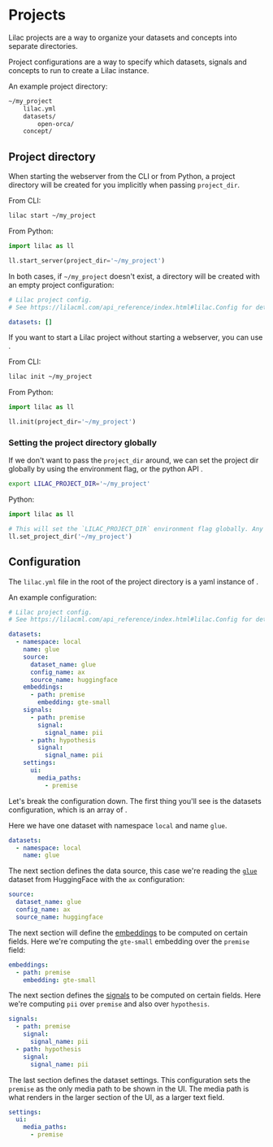 # Projects

Lilac projects are a way to organize your datasets and concepts into separate directories.

Project configurations are a way to specify which datasets, signals and concepts to run to create a
Lilac instance.

An example project directory:

```sh
~/my_project
    lilac.yml
    datasets/
        open-orca/
    concept/
```

## Project directory

When starting the webserver from the CLI or from Python, a project directory will be created for you
implicitly when passing `project_dir`.

From CLI:

```sh
lilac start ~/my_project
```

From Python:

```python
import lilac as ll

ll.start_server(project_dir='~/my_project')
```

In both cases, if `~/my_project` doesn't exist, a directory will be created with an empty project
configuration:

```yml
# Lilac project config.
# See https://lilacml.com/api_reference/index.html#lilac.Config for details.

datasets: []
```

If you want to start a Lilac project without starting a webserver, you can use [](#init).

From CLI:

```sh
lilac init ~/my_project
```

From Python:

```python
import lilac as ll

ll.init(project_dir='~/my_project')
```

### Setting the project directory globally

If we don't want to pass the `project_dir` around, we can set the project dir globally by using the
[](#LilacEnvironment.LILAC_PROJECT_DIR) environment flag, or the python API [](#set_project_dir).

```bash
export LILAC_PROJECT_DIR='~/my_project'
```

Python:

```python
import lilac as ll

# This will set the `LILAC_PROJECT_DIR` environment flag globally. Any future calls to Lilac will use this project directory.
ll.set_project_dir('~/my_project')
```

## Configuration

The `lilac.yml` file in the root of the project directory is a yaml instance of [](#Config).

An example configuration:

```yml
# Lilac project config.
# See https://lilacml.com/api_reference/index.html#lilac.Config for details.

datasets:
  - namespace: local
    name: glue
    source:
      dataset_name: glue
      config_name: ax
      source_name: huggingface
    embeddings:
      - path: premise
        embedding: gte-small
    signals:
      - path: premise
        signal:
          signal_name: pii
      - path: hypothesis
        signal:
          signal_name: pii
    settings:
      ui:
        media_paths:
          - premise
```

Let's break the configuration down. The first thing you'll see is the datasets configuration, which
is an array of [](#DatasetConfig).

Here we have one dataset with namespace `local` and name `glue`.

```yaml
datasets:
  - namespace: local
    name: glue
```

The next section defines the data source, this case we're reading the
[`glue`](https://huggingface.co/datasets/glue) dataset from HuggingFace with the `ax` configuration:

```yaml
source:
  dataset_name: glue
  config_name: ax
  source_name: huggingface
```

The next section will define the [embeddings](../embeddings/embeddings.md) to be computed on certain
fields. Here we're computing the `gte-small` embedding over the `premise` field:

```yaml
embeddings:
  - path: premise
    embedding: gte-small
```

The next section defines the [signals](../signals/signals.md) to be computed on certain fields. Here
we're computing `pii` over `premise` and also over `hypothesis`.

```yaml
signals:
  - path: premise
    signal:
      signal_name: pii
  - path: hypothesis
    signal:
      signal_name: pii
```

The last section defines the dataset settings. This configuration sets the `premise` as the only
media path to be shown in the UI. The media path is what renders in the larger section of the UI, as
a larger text field.

```yaml
settings:
  ui:
    media_paths:
      - premise
```
